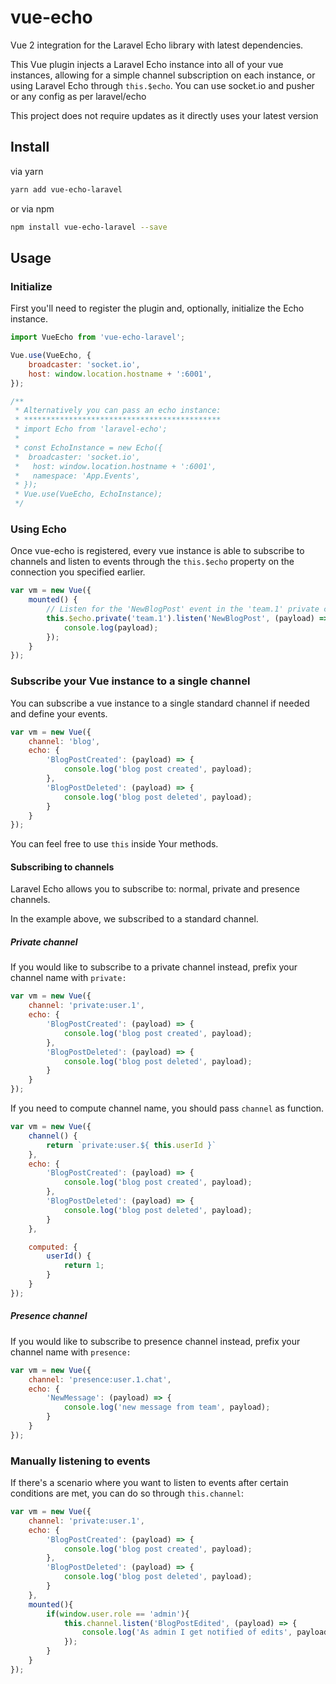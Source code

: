 # vue-echo
Vue 2 integration for the Laravel Echo library with latest dependencies.

This Vue plugin injects a Laravel Echo instance into all of your vue instances, allowing for a simple channel subscription on each instance, or using Laravel Echo through `this.$echo`.
You can use socket.io and pusher or any config as per laravel/echo

This project does not require updates as it directly uses your latest version

## Install

via yarn
``` bash
yarn add vue-echo-laravel
```

or via npm

``` bash
npm install vue-echo-laravel --save
```

## Usage

### Initialize
First you'll need to register the plugin and, optionally, initialize the Echo instance.

``` js
import VueEcho from 'vue-echo-laravel';

Vue.use(VueEcho, {
    broadcaster: 'socket.io',
    host: window.location.hostname + ':6001',
});

/**
 * Alternatively you can pass an echo instance:
 * ********************************************
 * import Echo from 'laravel-echo';
 * 
 * const EchoInstance = new Echo({
 *  broadcaster: 'socket.io',
 *   host: window.location.hostname + ':6001',
 *   namespace: 'App.Events',
 * });
 * Vue.use(VueEcho, EchoInstance);
 */
```

### Using Echo
Once vue-echo is registered, every vue instance is able to subscribe to channels and listen to events through the `this.$echo` property on the connection you specified earlier.

```js
var vm = new Vue({
    mounted() {
        // Listen for the 'NewBlogPost' event in the 'team.1' private channel
        this.$echo.private('team.1').listen('NewBlogPost', (payload) => {
            console.log(payload);
        });
    }
});
```

### Subscribe your Vue instance to a single channel
You can subscribe a vue instance to a single standard channel if needed and define your events.

```js
var vm = new Vue({
    channel: 'blog',
    echo: {
        'BlogPostCreated': (payload) => {
            console.log('blog post created', payload);
        },
        'BlogPostDeleted': (payload) => {
            console.log('blog post deleted', payload);
        }
    }
});
```

You can feel free to use `this` inside Your methods. 

#### Subscribing to channels

Laravel Echo allows you to subscribe to: normal, private and presence channels.

In the example above, we subscribed to a standard channel.

##### Private channel
If you would like to subscribe to a private channel instead, prefix your channel name with `private:`

```js
var vm = new Vue({
    channel: 'private:user.1',
    echo: {
        'BlogPostCreated': (payload) => {
            console.log('blog post created', payload);
        },
        'BlogPostDeleted': (payload) => {
            console.log('blog post deleted', payload);
        }
    }
});
```

If you need to compute channel name, you should pass `channel` as function.

```js
var vm = new Vue({
    channel() {
        return `private:user.${ this.userId }`
    },
    echo: {
        'BlogPostCreated': (payload) => {
            console.log('blog post created', payload);
        },
        'BlogPostDeleted': (payload) => {
            console.log('blog post deleted', payload);
        }
    },

    computed: {
        userId() {
            return 1;
        }
    }
});
````


##### Presence channel

If you would like to subscribe to presence channel instead, prefix your channel name with `presence:`

```js
var vm = new Vue({
    channel: 'presence:user.1.chat',
    echo: {
        'NewMessage': (payload) => {
            console.log('new message from team', payload);
        }
    }
});
```

### Manually listening to events

If there's a scenario where you want to listen to events after certain conditions are met, you can do so through `this.channel`:

```js
var vm = new Vue({
    channel: 'private:user.1',
    echo: {
        'BlogPostCreated': (payload) => {
            console.log('blog post created', payload);
        },
        'BlogPostDeleted': (payload) => {
            console.log('blog post deleted', payload);
        }
    },
    mounted(){
        if(window.user.role == 'admin'){
            this.channel.listen('BlogPostEdited', (payload) => {
                console.log('As admin I get notified of edits', payload);
            });
        }
    }
});
```
